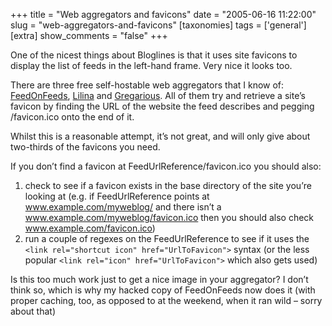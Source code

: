 +++
title = "Web aggregators and favicons"
date = "2005-06-16 11:22:00"
slug = "web-aggregators-and-favicons"
[taxonomies]
tags = ['general']
[extra]
show_comments = "false"
+++

One of the nicest things about Bloglines is that it uses site favicons to display the list of feeds in the left-hand frame. Very nice it looks too.

There are three free self-hostable web aggregators that I know of: [FeedOnFeeds](http://www.feedonfeeds.com/), [Lilina](http://lilina.sourceforge.net/) and [Gregarious](http://www.gregarius.net/). All of them try and retrieve a site’s favicon by finding the URL of the website the feed describes and pegging /favicon.ico onto the end of it.

Whilst this is a reasonable attempt, it’s not great, and will only give about two-thirds of the favicons you need.

If you don’t find a favicon at FeedUrlReference/favicon.ico you should also:

1. check to see if a favicon exists in the base directory of the site you’re looking at (e.g. if FeedUrlReference points at www.example.com/myweblog/ and there isn’t a www.example.com/myweblog/favicon.ico then you should also check www.example.com/favicon.ico)
2. run a couple of regexes on the FeedUrlReference to see if it uses the `<link rel="shortcut icon" href="UrlToFavicon">` syntax (or the less popular `<link rel="icon" href="UrlToFavicon">` which also gets used)

Is this too much work just to get a nice image in your aggregator? I don’t think so, which is why my hacked copy of FeedOnFeeds now does it (with proper caching, too, as opposed to at the weekend, when it ran wild – sorry about that)
